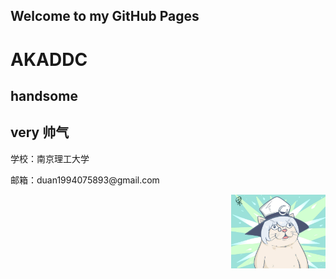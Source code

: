 ## Welcome to my GitHub Pages
# AKADDC
## handsome
## very 帅气
<p>学校：南京理工大学</p>
<p>邮箱：duan1994075893@gmail.com</p>
<img src="TIM图片20200330195402.jpg" width="30%" align="right">
